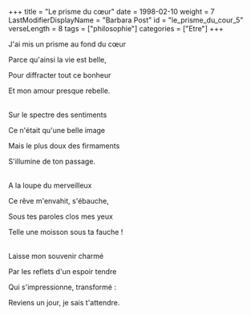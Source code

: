 +++
title = "Le prisme du cœur"
date = 1998-02-10
weight = 7
LastModifierDisplayName = "Barbara Post"
id = "le_prisme_du_cour_5"
verseLength = 8
tags = ["philosophie"]
categories = ["Etre"]
+++

J'ai mis un prisme au fond du cœur

Parce qu'ainsi la vie est belle,

Pour diffracter tout ce bonheur

Et mon amour presque rebelle.

 \
Sur le spectre des sentiments

Ce n'était qu'une belle image

Mais le plus doux des firmaments

S'illumine de ton passage.

 \
A la loupe du merveilleux

Ce rêve m'envahit, s'ébauche,

Sous tes paroles clos mes yeux

Telle une moisson sous ta fauche !

 \
Laisse mon souvenir charmé

Par les reflets d'un espoir tendre

Qui s'impressionne, transformé :

Reviens un jour, je sais t'attendre.
